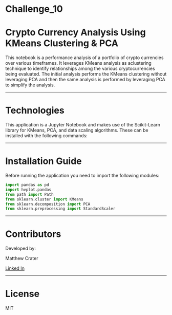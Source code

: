 # Challenge_10

# **Crypto Currency Analysis Using KMeans Clustering & PCA**

This notebook is a performance analysis of a portfolio of crypto currencies over various timeframes.  It leverages KMeans analysis as aclustering technique to identify relationships among the various cryptocurrencies being evaluated.  The initial analysis performs the KMeans clustering without leveraging PCA and then the same analysis is performed by leveraging PCA to simplify the analysis.


---

# **Technologies**

This application is a Jupyter Notebook and makes use of the Scikit-Learn library for KMeans, PCA, and data scaling algorithms. These can be installed with the following commands: 

---

# **Installation Guide**

Before running the application you need to import the following modules:
```python
import pandas as pd
import hvplot.pandas
from path import Path
from sklearn.cluster import KMeans
from sklearn.decomposition import PCA
from sklearn.preprocessing import StandardScaler
```

---

# **Contributors**

Developed by:

Matthew Crater

[Linked In](https://www.linkedin.com/in/matt-crater/)

---

# **License**

MIT